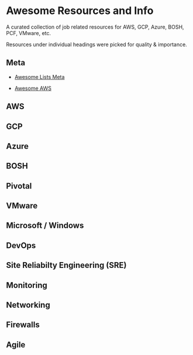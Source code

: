 # Awesome Resources and Info
A curated collection of job related resources for AWS, GCP, Azure, BOSH, PCF, VMware, etc.

Resources under individual headings were picked for quality & importance.

## Meta

- [Awesome Lists Meta](https://github.com/sindresorhus/awesome)

- [Awesome AWS](https://github.com/donnemartin/awesome-aws)

## AWS

## GCP

## Azure

## BOSH

## Pivotal

## VMware

## Microsoft / Windows

## DevOps

## Site Reliabilty Engineering (SRE)

## Monitoring

## Networking

## Firewalls

## Agile


